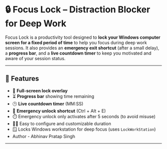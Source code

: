 # 🔒 Focus Lock – Distraction Blocker for Deep Work

Focus Lock is a productivity tool designed to **lock your Windows computer screen for a fixed period of time** to help you focus during deep work sessions. It also provides an **emergency exit shortcut** (after a small delay), a **progress bar**, and a **live countdown timer** to keep you motivated and aware of your session status.

---

## 📌 Features

- 🔐 **Full-screen lock overlay**
- ⏳ **Progress bar** showing time remaining
- 🕒 **Live countdown timer** (MM:SS)
- 🧠 **Emergency unlock shortcut** (Ctrl + Alt + E)
- ⏱️ Emergency unlock only activates after 5 seconds (to avoid misuse)
- 🧑‍💻 Easy to configure and customizable duration
- 🪟 Locks Windows workstation for deep focus (uses `LockWorkStation`)
- Author  - Abhinav Pratap Singh
---

